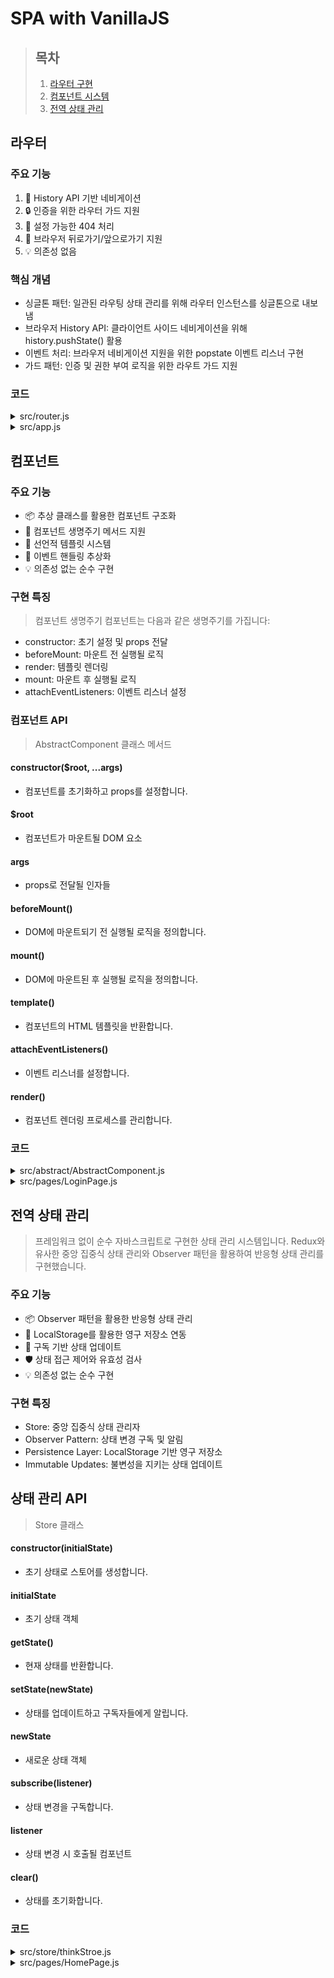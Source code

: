 # SPA with VanillaJS

> **목차**
> ---
> 1. [라우터 구현](#라우터)
> 2. [컴포넌트 시스템](#컴포넌트)
> 3. [전역 상태 관리](#전역-상태-관리)


## 라우터

### 주요 기능
1. 📱 History API 기반 네비게이션
2. 🔒 인증을 위한 라우터 가드 지원
3. 🎯 설정 가능한 404 처리
4. 🔄 브라우저 뒤로가기/앞으로가기 지원
5. 💡 의존성 없음

### 핵심 개념
- 싱글톤 패턴: 일관된 라우팅 상태 관리를 위해 라우터 인스턴스를 싱글톤으로 내보냄
- 브라우저 History API: 클라이언트 사이드 네비게이션을 위해 history.pushState() 활용
- 이벤트 처리: 브라우저 네비게이션 지원을 위한 popstate 이벤트 리스너 구현
- 가드 패턴: 인증 및 권한 부여 로직을 위한 라우트 가드 지원

### 코드

<details>
<summary>src/router.js</summary>

```js
class Router {
  constructor() {
    this.routes = [];
    this.notfound = () => {};
    window.addEventListener("popstate", () => {
      const path = window.location.pathname;

      this.push(path);
    });
  }

  currentPath() {
    return window.location.pathname;
  }

  addRoute(path, handler, routerGuard = null) {
    this.routes[path] = { handler, routerGuard };
  }

  addNotFoundRoute(handler) {
    this.notfound = handler;
  }

  push(path) {
    const route = this.routes[path];
    if (route) {
      const validPath = route.routerGuard ? route.routerGuard(path) : path;
      history.pushState({}, "", validPath);

      const handler = this.routes[validPath]?.handler;
      if (handler) {
        handler();
      } else {
        this.notfound();
      }
    } else {
      this.notfound();
    }
  }
}

const router = new Router();

export default router;

```

</details>

<details>
<summary>src/app.js</summary>

```js
import router from "./router";
import { HOME_PAGE, LOGIN_PAGE, PROFILE_PAGE, USERNAME } from "./constants";

import HomePage from "./pages/HomePage";
import LoginPage from "./pages/LoginPage";
import NotFoundPage from "./pages/NotFoundPage";
import ProfilePage from "./pages/ProfilePage";
import userStore from "./store/userStore";

const loginPageGuard = (path) => {
  return !!userStore.getState()[USERNAME] ? HOME_PAGE : path;
};

const profilePageGuard = (path) => {
  return !userStore.getState()[USERNAME] ? LOGIN_PAGE : path;
};

export default function App($root) {
  router.addRoute(HOME_PAGE, () => {
    new HomePage($root);
  });
  router.addRoute(
    LOGIN_PAGE,
    () => {
      new LoginPage($root);
    },
    loginPageGuard
  );
  router.addRoute(
    PROFILE_PAGE,
    () => {
      new ProfilePage($root);
    },
    profilePageGuard
  );
  router.addNotFoundRoute(() => {
    new NotFoundPage($root);
  });

  router.push(router.currentPath());
}

```

</details>

## 컴포넌트

### 주요 기능
- 📦 추상 클래스를 활용한 컴포넌트 구조화
- 🔄 컴포넌트 생명주기 메서드 지원
- 🎨 선언적 템플릿 시스템
- 🎯 이벤트 핸들링 추상화
- 💡 의존성 없는 순수 구현

### 구현 특징
> 컴포넌트 생명주기
컴포넌트는 다음과 같은 생명주기를 가집니다:

- constructor: 초기 설정 및 props 전달
- beforeMount: 마운트 전 실행될 로직
- render: 템플릿 렌더링
- mount: 마운트 후 실행될 로직
- attachEventListeners: 이벤트 리스너 설정

### 컴포넌트 API
> AbstractComponent 클래스 메서드
#### constructor($root, ...args)
- 컴포넌트를 초기화하고 props를 설정합니다.

#### $root
- 컴포넌트가 마운트될 DOM 요소

#### args
- props로 전달될 인자들

#### beforeMount()
- DOM에 마운트되기 전 실행될 로직을 정의합니다.

#### mount()
- DOM에 마운트된 후 실행될 로직을 정의합니다.

#### template()
- 컴포넌트의 HTML 템플릿을 반환합니다.

#### attachEventListeners()
- 이벤트 리스너를 설정합니다.

#### render()
- 컴포넌트 렌더링 프로세스를 관리합니다.

### 코드

<details>
<summary>src/abstract/AbstractComponent.js</summary>

```js
export default class AbstractComponent {
  constructor($root, ...args) {
    this.$root = $root;
    this.props = args[0];

    this.render();
  }

  beforeMount() {}

  mount() {}

  template() {}

  attachEventListeners() {}

  render() {
    if (!this.$root) {
      return;
    }
    this.beforeMount();
    this.$root.innerHTML = this.template();
    this.mount();
    this.attachEventListeners();
  }
}

```

</details>

<details>
<summary>src/pages/LoginPage.js</summary>

```js
import router from "../router";
import { PROFILE_PAGE, USERNAME } from "../constants";

import userStore from "../store/userStore";
import AbstractComponent from "../abstract/AbstractComponent";

export default class LoginPage extends AbstractComponent {
  constructor($root) {
    super($root);
  }

  template() {
    return `
      <main class="bg-gray-100 flex items-center justify-center min-h-screen">
        <div class="bg-white p-8 rounded-lg shadow-md w-full max-w-md">
          <h1 class="text-2xl font-bold text-center text-blue-600 mb-8">항해플러스</h1>
          <form id="login-form">
            <div class="mb-4">
              <input id="username" type="text" placeholder="이메일 또는 전화번호" class="w-full p-2 border rounded">
            </div>
            <div class="mb-6">
              <input id="password" type="password" placeholder="비밀번호" class="w-full p-2 border rounded">
            </div>
            <button type="submit" class="w-full bg-blue-600 text-white p-2 rounded font-bold">로그인</button>
          </form>
          <div class="mt-4 text-center">
            <a href="#" class="text-blue-600 text-sm">비밀번호를 잊으셨나요?</a>
          </div>
          <hr class="my-6">
          <div class="text-center">
            <button class="bg-green-500 text-white px-4 py-2 rounded font-bold">새 계정 만들기</button>
          </div>
        </div>
      </main>
    `;
  }

  attachEventListeners() {
    const $usernameInput = document.getElementById("username");

    // 로그인 시
    const $loginForm = document.getElementById("login-form");
    $loginForm.addEventListener("submit", (e) => {
      e.preventDefault();

      userStore.setState({ [USERNAME]: $usernameInput.value });

      router.push(PROFILE_PAGE);
    });
  }
}


```

</details>

## 전역 상태 관리
> 프레임워크 없이 순수 자바스크립트로 구현한 상태 관리 시스템입니다. Redux와 유사한 중앙 집중식 상태 관리와 Observer 패턴을 활용하여 반응형 상태 관리를 구현했습니다.

### 주요 기능
- 📦 Observer 패턴을 활용한 반응형 상태 관리
- 💾 LocalStorage를 활용한 영구 저장소 연동
- 🔄 구독 기반 상태 업데이트
- 🛡️ 상태 접근 제어와 유효성 검사
- 💡 의존성 없는 순수 구현

### 구현 특징
- Store: 중앙 집중식 상태 관리자
- Observer Pattern: 상태 변경 구독 및 알림
- Persistence Layer: LocalStorage 기반 영구 저장소
- Immutable Updates: 불변성을 지키는 상태 업데이트

## 상태 관리 API
> Store 클래스

#### constructor(initialState)
- 초기 상태로 스토어를 생성합니다.

#### initialState
- 초기 상태 객체

#### getState()
- 현재 상태를 반환합니다.

#### setState(newState)
- 상태를 업데이트하고 구독자들에게 알립니다.

#### newState
- 새로운 상태 객체

#### subscribe(listener)
- 상태 변경을 구독합니다.

#### listener
- 상태 변경 시 호출될 컴포넌트

#### clear()
- 상태를 초기화합니다.

### 코드

<details>
<summary>src/store/thinkStroe.js</summary>

```js
import { USERNAME } from "../constants";
import userStore from "./userStore";

const getRandomId = () => {
  return Math.round(Math.random() * 1000);
};

const initialState = () => {
  return [
    {
      id: getRandomId(),
      imgUrl: "https://via.placeholder.com/40",
      name: "홍길동",
      ago: 5,
      think: "오늘 날씨가 정말 좋네요. 다들 좋은 하루 보내세요!",
    },
    {
      id: getRandomId(),
      imgUrl: "https://via.placeholder.com/40",
      name: "김철수",
      ago: 15,
      think: "새로운 프로젝트를 시작했어요. 열심히 코딩 중입니다!",
    },
    {
      id: getRandomId(),
      imgUrl: "https://via.placeholder.com/40",
      name: "이영희",
      ago: 30,
      think: "오늘 점심 메뉴 추천 받습니다. 뭐가 좋을까요?",
    },
    {
      id: getRandomId(),
      imgUrl: "https://via.placeholder.com/40",
      name: "박민수",
      ago: 66,
      think: "주말에 등산 가실 분 계신가요? 함께 가요!",
    },
    {
      id: getRandomId(),
      imgUrl: "https://via.placeholder.com/40",
      name: "정수연",
      ago: 120,
      think: "새로 나온 영화 재미있대요. 같이 보러 갈 사람?",
    },
  ];
};

class Store {
  constructor(initialState) {
    this.state = initialState;
    this.listeners = new Set();
  }

  getState() {
    return this.state;
  }

  setState(think) {
    const newThink = {
      id: getRandomId(),
      imgUrl: "https://via.placeholder.com/40",
      name: userStore.getState()[USERNAME],
      ago: 5,
      think,
    };
    this.state = [newThink, ...this.getState()];

    this.listeners.forEach((listener) => listener.render());
  }

  clear() {
    this.setState(initialState());

    this.listeners.forEach((listener) => listener.render());
  }

  subscribe(listener) {
    this.listeners.add(listener);
  }
}

const thinkStore = new Store(initialState());

export default thinkStore;

}

```

</details>

<details>
<summary>src/pages/HomePage.js</summary>

```js
import Footer from "../components/Footer";
import Header from "../components/Header";
import ThinkCard from "../components/ThinkCard";

import AbstractComponent from "../abstract/AbstractComponent";
import thinkStore from "../store/thinkStore";
import userStore from "../store/userStore";
import { LOGIN_PAGE, USERNAME } from "../constants";
import router from "../router";

export default class HomePage extends AbstractComponent {
  constructor(elementId) {
    super(elementId);
  }

  beforeMount() {
    this.userStore = userStore;

    this.thinkStore = thinkStore;
    thinkStore.subscribe(this);

    this.thinkCardTemplate = this.thinkStore.getState().map((think) => {
      return `<div id=think-${think.id}></div>`;
    });
  }

  mount() {
    const $header = document.getElementById("header");
    new Header($header);

    this.thinkStore.getState().forEach((think) => {
      const $thinkCard = document.getElementById(`think-${think.id}`);
      new ThinkCard($thinkCard, think);
    });

    const $footer = document.getElementById("footer");
    new Footer($footer);
  }

  template() {
    const isLogin = !!this.userStore.getState()[USERNAME];
    const textareaPlaceholder = isLogin
      ? "무슨 생각을 하고 계신가요?"
      : "로그인을 먼저 해주세요";
    const submitBtnColor = isLogin ? "bg-blue-600" : "bg-green-600";

    return `
      <div class="bg-gray-100 min-h-screen flex justify-center">
        <div class="max-w-md w-full">
        <div id="header"></div>

        <main class="p-4">
          <div class="mb-4 bg-white rounded-lg shadow p-4">
            <form id="think-form">
              <textarea 
                id="think" class="w-full p-2 border rounded" 
                placeholder="${textareaPlaceholder}"
                ${isLogin ? null : "disabled"}></textarea>
              <button 
                type="submit"
                class="mt-2 ${submitBtnColor} text-white px-4 py-2 rounded" 
              >${isLogin ? "게시" : "로그인하러 가기"}</button>
            </form>
          </div>

          <div class="space-y-4">
            ${this.thinkCardTemplate.map((template) => template).join("")}
          </div>
        </main>

        <footer id="footer"></footer>
      </div>
    `;
  }

  attachEventListeners() {
    const $thinkTextarea = document.getElementById("think");
    const $thinkForm = document.getElementById("think-form");

    $thinkForm.addEventListener("submit", (e) => {
      e.preventDefault();

      const isLogin = !!this.userStore.getState()[USERNAME];

      if (isLogin) {
        this.thinkStore.setState($thinkTextarea.value);
      } else {
        router.push(LOGIN_PAGE);
      }
    });
  }
}

```

</details>